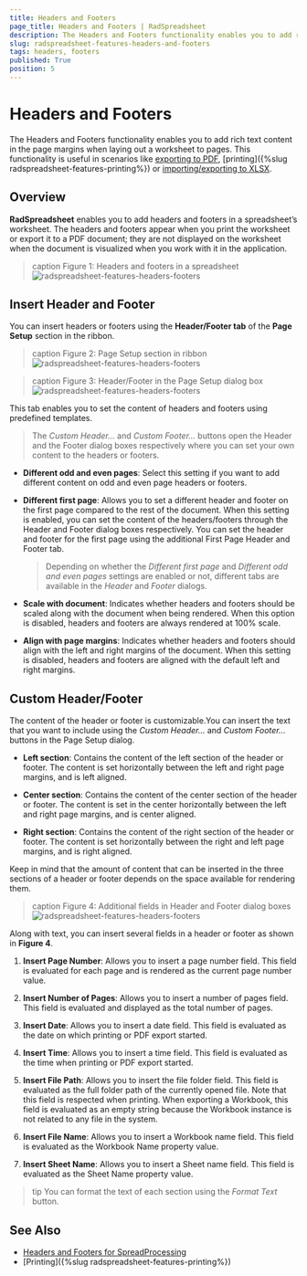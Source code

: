 ```yaml
---
title: Headers and Footers
page_title: Headers and Footers | RadSpreadsheet
description: The Headers and Footers functionality enables you to add rich text content in the page margins when laying out a worksheet to pages.
slug: radspreadsheet-features-headers-and-footers
tags: headers, footers
published: True
position: 5
---
```


# Headers and Footers

The Headers and Footers functionality enables you to add rich text content in the page margins when laying out a worksheet to pages. This functionality is useful in scenarios like [exporting to PDF](https://docs.telerik.com/devtools/document-processing/libraries/radspreadprocessing/formats-and-conversion/pdf/pdfformatprovider), [printing]({%slug radspreadsheet-features-printing%}) or [importing/exporting to XLSX](https://docs.telerik.com/devtools/document-processing/libraries/radspreadprocessing/formats-and-conversion/xlsx/xlsxformatprovider). 


## Overview

**RadSpreadsheet** enables you to add headers and footers in a spreadsheet’s worksheet. The headers and footers appear when you print the worksheet or export it to a PDF document; they are not displayed on the worksheet when the document is visualized when you work with it in the application.

>caption Figure 1: Headers and footers in a spreadsheet
![radspreadsheet-features-headers-footers](images/radspreadsheet-features-headers-footers-001.png)

## Insert Header and Footer

You can insert headers or footers using the **Header/Footer tab** of the **Page Setup** section in the ribbon.

>caption Figure 2: Page Setup section in ribbon
![radspreadsheet-features-headers-footers](images/radspreadsheet-features-headers-footers-002.png)


>caption Figure 3: Header/Footer in the Page Setup dialog box
![radspreadsheet-features-headers-footers](images/radspreadsheet-features-headers-footers-003.png)

This tab enables you to set the content of headers and footers using predefined templates. 

>The *Custom Header...* and *Custom Footer...* buttons open the Header and the Footer dialog boxes respectively where you can set your own content to the headers or footers.

* **Different odd and even pages**: Select this setting if you want to add different content on odd and even page headers or footers. 


* **Different first page**: Allows you to set a different header and footer on the first page compared to the rest of the document. When this setting is enabled, you can set the content of the headers/footers through the Header and Footer dialog boxes respectively. You can set the header and footer for the first page using the additional First Page Header and Footer tab.

    > Depending on whether the *Different first page* and *Different odd and even pages* settings are enabled or not, different tabs are available in the *Header* and *Footer* dialogs.


* **Scale with document**: Indicates whether headers and footers should be scaled along with the document when being rendered. When this option is disabled, headers and footers are always rendered at 100% scale.


* **Align with page margins**: Indicates whether headers and footers should align with the left and right margins of the document. When this setting is disabled, headers and footers are aligned with the default left and right margins.

## Custom Header/Footer

The content of the header or footer is customizable.You can insert the text that you want to include using the *Custom Header...* and *Custom Footer...* buttons in the Page Setup dialog. 


* **Left section**: Contains the content of the left section of the header or footer. The content is set horizontally between the left and right page margins, and is left aligned.

* **Center section**: Contains the content of the center section of the header or footer. The content is set in the center horizontally between the left and right page margins, and is center aligned.

* **Right section**: Contains the content of the right section of the header or footer. The content is set horizontally between the right and left page margins, and is right aligned.


Keep in mind that the amount of content that can be inserted in the three sections of a header or footer depends on the space available for rendering them. 

>caption Figure 4: Additional fields in Header and Footer dialog boxes
![radspreadsheet-features-headers-footers](images/radspreadsheet-features-headers-footers-004.png)

Along with text, you can insert several fields in a header or footer as shown in **Figure 4**.

1. **Insert Page Number**: Allows you to insert a page number field. This field is evaluated for each page and is rendered as the current page number value.

2. **Insert Number of Pages**: Allows you to insert a number of pages field. This field is evaluated and displayed as the total number of pages.

3. **Insert Date**: Allows you to insert a date field. This field is evaluated as the date on which printing or PDF export started.

4. **Insert Time**: Allows you to insert a time field. This field is evaluated as the time when printing or PDF export started.

5. **Insert File Path**: Allows you to insert the file folder field. This field is evaluated as the full folder path of the currently opened file. Note that this field is respected when printing. When exporting a Workbook, this field is evaluated as an empty string because the Workbook instance is not related to any file in the system.

6. **Insert File Name**: Allows you to insert a Workbook name field. This field is evaluated as the Workbook Name property value.

7. **Insert Sheet Name**: Allows you to insert a Sheet name field. This field is evaluated as the Sheet Name property value.

>tip You can format the text of each section using the *Format Text* button.

## See Also

* [Headers and Footers for SpreadProcessing](https://docs.telerik.com/devtools/document-processing/libraries/radspreadprocessing/features/headers-and-footers)
* [Printing]({%slug radspreadsheet-features-printing%})

